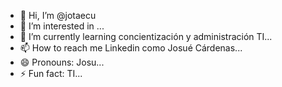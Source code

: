 - 👋 Hi, I’m @jotaecu
- 👀 I’m interested in ...
- 🌱 I’m currently learning concientización y administración TI...
- 📫 How to reach me Linkedin como Josué Cárdenas...
- 😄 Pronouns: Josu...
- ⚡ Fun fact: TI...

<!---
jotaecu/jotaecu is a ✨ special ✨ repository because its `README.md` (this file) appears on your GitHub profile.
You can click the Preview link to take a look at your changes.
--->
